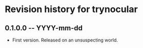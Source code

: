 # Revision history for trynocular

## 0.1.0.0 -- YYYY-mm-dd

* First version. Released on an unsuspecting world.
